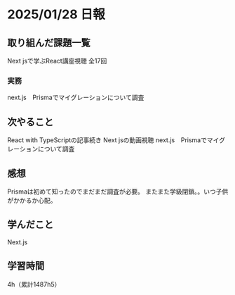 # 2025/01/28 日報
## 取り組んだ課題一覧
Next jsで学ぶReact講座視聴 全17回

### 実務
next.js　Prismaでマイグレーションについて調査


## 次やること
React with TypeScriptの記事続き
Next jsの動画視聴
next.js　Prismaでマイグレーションについて調査


## 感想
Prismaは初めて知ったのでまだまだ調査が必要。
またまた学級閉鎖。。いつ子供がかかるか心配。


## 学んだこと
Next.js


## 学習時間
4h（累計1487h5）
